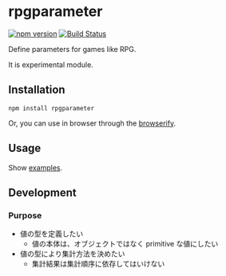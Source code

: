 # rpgparameter

[![npm version](https://badge.fury.io/js/rpgparameter.svg)](http://badge.fury.io/js/rpgparameter)
[![Build Status](https://travis-ci.org/kjirou/rpgparameter.svg?branch=master)](https://travis-ci.org/kjirou/rpgparameter)

Define parameters for games like RPG.

It is experimental module.


## Installation
```
npm install rpgparameter
```

Or, you can use in browser through the [browserify](https://github.com/substack/node-browserify).


## Usage
Show [examples](examples).


## Development
### Purpose
- 値の型を定義したい
  - 値の本体は、オブジェクトではなく primitive な値にしたい
- 値の型により集計方法を決めたい
  - 集計結果は集計順序に依存してはいけない
